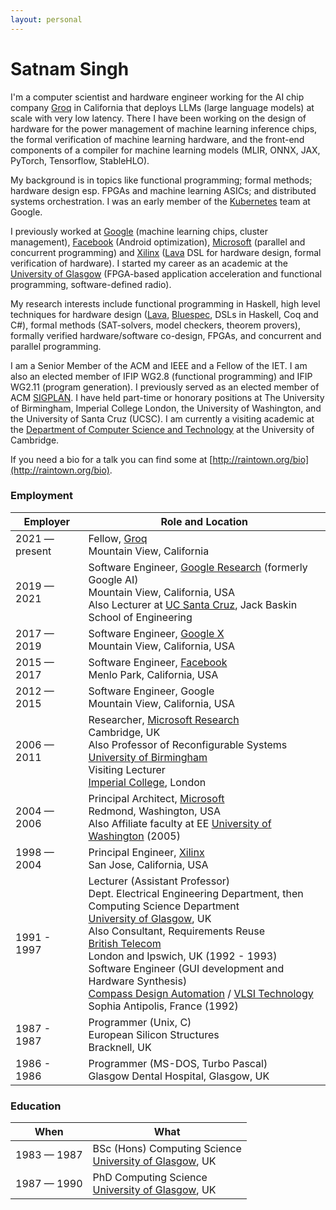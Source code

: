 ```yaml
---
layout: personal
---
```


# Satnam Singh

I'm a computer scientist and hardware engineer working for the AI chip company [Groq](http://groq.com) in California that deploys LLMs (large language models) at scale with very low latency. There I have been working on the design of hardware for the power management of machine learning inference chips, the formal verification of machine learning hardware, and the front-end components of a compiler for machine learning models (MLIR, ONNX, JAX, PyTorch, Tensorflow, StableHLO).

My background is in topics like functional programming; formal methods; hardware design esp. FPGAs and machine learning ASICs; and distributed systems orchestration. I was an early member of the [Kubernetes](https://kubernetes.io/) team at Google.

I previously worked at [Google](http://google.com) (machine learning chips, cluster management), [Facebook](http://facebook) (Android optimization), [Microsoft](http://microsoft.com) (parallel and concurrent programming) and [Xilinx](http://xilinx.com) ([Lava](https://lava.raintown.org) DSL for hardware design, formal verification of hardware). I started my career as an academic at the [University of Glasgow](https://www.gla.ac.uk/schools/computing/) (FPGA-based application acceleration and functional programming, software-defined radio).

My research interests include functional programming in Haskell, high level techniques for hardware design ([Lava](https://lava.raintown.org), [Bluespec](https://bluespec.com/), DSLs in Haskell, Coq and C#), formal methods (SAT-solvers, model checkers, theorem provers), formally verified hardware/software co-design, FPGAs, and concurrent and parallel programming.

I am a Senior Member of the ACM and IEEE and a Fellow of the IET. I am also an elected member of IFIP WG2.8 (functional programming) and IFIP WG2.11 (program generation). I previously served as an elected member of ACM [SIGPLAN](https://www.sigplan.org/). I have held part-time or honorary positions at The University of Birmingham, Imperial College London, the University of Washington, and the University of Santa Cruz (UCSC). I am currently a visiting academic at the [Department of Computer Science and Technology](https://www.cst.cam.ac.uk/people/ss2072) at the University of Cambridge.

If you need a bio for a talk you can find some at [http://raintown.org/bio](http://raintown.org/bio).

### Employment

| Employer | Role and Location |
|----------|----------|
| 2021 — present | Fellow, [Groq](http://groq.com)<br> Mountain View, California
| 2019 — 2021 | Software Engineer, [Google Research](https://research.google/) (formerly Google AI)<br> Mountain View, California, USA<br>Also Lecturer at [UC Santa Cruz](https://engineering.ucsc.edu/), Jack Baskin School of Engineering
| 2017 — 2019 | Software Engineer, [Google X](https://x.company/)<br> Mountain View, California, USA
| 2015 — 2017 | Software Engineer, [Facebook](http://facebook.com)<br>Menlo Park, California, USA
| 2012 — 2015 | Software Engineer, Google<br>Mountain View, California, USA
| 2006 — 2011  | Researcher, [Microsoft Research](https://www.microsoft.com/en-us/research/)<br>Cambridge, UK<br>Also Professor of Reconfigurable Systems<br>[University of Birmingham](https://www.birmingham.ac.uk/schools/computer-science)<br>Visiting Lecturer<br>[Imperial College](https://www.imperial.ac.uk/), London
| 2004 — 2006 | Principal Architect, [Microsoft](http://microsoft.com)<br>Redmond, Washington, USA<br>Also Affiliate faculty at EE [University of Washington](https://www.ece.uw.edu/) (2005)
| 1998 — 2004 | Principal Engineer, [Xilinx](http://xilinx.com)<br>San Jose, California, USA
| 1991 - 1997 | Lecturer (Assistant Professor)<br>Dept. Electrical Engineering Department, then Computing Science Department<br>[University of Glasgow](https://www.gla.ac.uk/schools/computing/), UK<br>Also Consultant, Requirements Reuse<br>[British Telecom](https://www.bt.com)<br>London and Ipswich, UK (1992 - 1993)<br>Software Engineer (GUI development and Hardware Synthesis)<br>[Compass Design Automation](https://www.cadence.com/) / [VLSI Technology](https://www.vlsitechnologyllc.com/)<br>Sophia Antipolis, France (1992)
| 1987 - 1987 | Programmer (Unix, C)<br>European Silicon Structures<br>Bracknell, UK
| 1986 - 1986 | Programmer (MS-DOS, Turbo Pascal)<br>Glasgow Dental Hospital, Glasgow, UK

### Education

| When     | What |
|----------|----------|
| 1983 — 1987 | BSc (Hons) Computing Science<br>[University of Glasgow](https://www.gla.ac.uk/schools/computing/), UK
| 1987 — 1990| PhD Computing Science<br>[University of Glasgow](https://www.gla.ac.uk/schools/computing/), UK
